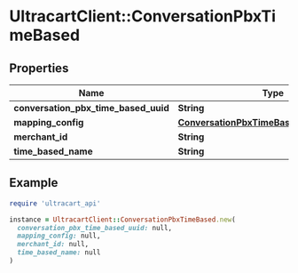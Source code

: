 # UltracartClient::ConversationPbxTimeBased

## Properties

| Name | Type | Description | Notes |
| ---- | ---- | ----------- | ----- |
| **conversation_pbx_time_based_uuid** | **String** |  | [optional] |
| **mapping_config** | [**ConversationPbxTimeBasedMappingConfig**](ConversationPbxTimeBasedMappingConfig.md) |  | [optional] |
| **merchant_id** | **String** |  | [optional] |
| **time_based_name** | **String** |  | [optional] |

## Example

```ruby
require 'ultracart_api'

instance = UltracartClient::ConversationPbxTimeBased.new(
  conversation_pbx_time_based_uuid: null,
  mapping_config: null,
  merchant_id: null,
  time_based_name: null
)
```

